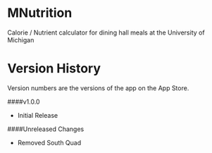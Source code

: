 MNutrition
==========

Calorie / Nutrient calculator for dining hall meals at the University of Michigan


Version History
===============

Version numbers are the versions of the app on the App Store.

####v1.0.0
- Initial Release

####Unreleased Changes
- Removed South Quad
